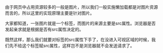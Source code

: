 由于网页中占用资源较多的一般是图片，所以我们一般实施懒加载都是对图片资源而言的，所以这里的实现原理主要是针对图片。

大家都知道，一张图片就是一个<img>标签，而图片的来源主要是src属性。浏览器是否发起亲求就是根据是否有src属性决定的。

既然这样，那么我们就要对<img>标签的src属性下手了，在没进入可视区域的时候，我们先不给这个<img>标签赋src属性，这样岂不是浏览器就不会发送请求了。